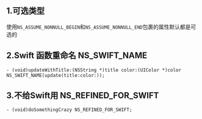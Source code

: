 ## 1.可选类型
使用`NS_ASSUME_NONNULL_BEGIN`和`NS_ASSUME_NONNULL_END`包裹的属性默认都是可选的
## 2.Swift 函数重命名 NS_SWIFT_NAME
```objc
- (void)updateWithTitle:(NSString *)title color:(UIColor *)color NS_SWIFT_NAME(update(title:color:));
```
## 3.不给Swift用 NS_REFINED_FOR_SWIFT
```objc
- (void)doSomethingCrazy NS_REFINED_FOR_SWIFT;
```
